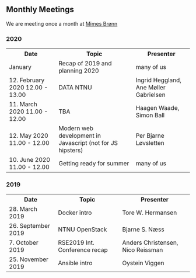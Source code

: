 ## Monthly Meetings

We are meeting once a month at [Mimes Brønn](
https://use.mazemap.com/#v=1&zlevel=2&center=10.408347,63.416064&zoom=18.5&sharepoitype=poi&sharepoi=79904&campusid=1&utm_medium=shorturl)

<h3>2020</h3>
<table class="w3-table-all">
    <tr>
        <th>Date</th>
        <th>Topic</th>
        <th>Presenter</th>
    </tr>
    <tr>
        <td>January</td>
        <td>Recap of 2019 and planning 2020</td>
        <td>many of us</td>
    </tr>
    <tr>
        <td>12. February 2020 12.00 - 13.00</td>
        <td>DATA NTNU</td>
        <td>Ingrid Heggland, Ane Møller Gabrielsen</td>
    </tr>
    <tr>
        <td>11. March 2020 11.00 - 12.00</td>
        <td>TBA</td>
        <td>Haagen Waade, Simon Ball</td>
    </tr>
    <tr>
        <td>12. May 2020 11.00 - 12.00</td>
        <td>Modern web development in Javascript (not for JS hipsters)</td>
        <td>Per Bjarne Løvsletten</td>
    </tr>
    <tr>
        <td>10. June 2020 11.00 - 12.00</td>
        <td>Getting ready for summer</td>
        <td>many of us</td>
    </tr>
</table>


<h3>2019</h3>
    <table>
        <tr>
            <th>Date</th>
            <th>Topic</th>
            <th>Presenter</th>
        </tr>
        <tr>
            <td>28. March 2019</td>
            <td>Docker intro</td>
            <td>Tore W. Hermansen</td>
        </tr>
        <tr>
            <td>26. September 2019</td>
            <td>NTNU OpenStack</td>
            <td>Bjarne S. Næss</td>
        </tr>
        <tr>
            <td>7. October 2019</td>
            <td>RSE2019 Int. Conference recap</td>
            <td>Anders Christensen, Nico Reissman</td>
        </tr>
        <tr>
            <td>25. November 2019</td>
            <td>Ansible intro</td>
            <td>Oystein Viggen</td>
        </tr>
    </table>
